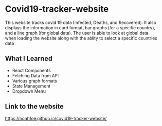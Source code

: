 # Covid19-tracker-website
This website tracks covid 19 data (Infected, Deaths, and Recovered).
It also displays the information in card format, bar graphs (for a specific country), and a line graph (for global data).
The user is able to look at global data when loading the website along with the ablity to select a specific countries data

## What I Learned
* React Components
* Fetching Data from API
* Various graph formats
* State Management
* Dropdown Menu

## Link to the website
https://noahfoe.github.io/covid19-tracker-website/
